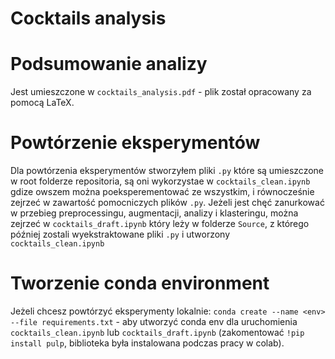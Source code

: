 # Cocktails analysis
# Podsumowanie analizy
Jest umieszczone w ```cocktails_analysis.pdf``` - plik został opracowany za pomocą LaTeX.

# Powtórzenie eksperymentów
Dla powtórzenia eksperymentów stworzyłem pliki ```.py``` które są umieszczone w root folderze repositoria, są oni wykorzystae w ```cocktails_clean.ipynb``` gdize owszem można poeksperementować ze wszystkim, i równocześnie zejrzeć w zawartość pomocniczych plików ```.py```.
Jeżeli jest chęć zanurkować w przebieg preprocessingu, augmentacji, analizy i klasteringu, można zejrzeć w ```cocktails_draft.ipynb``` który leży w folderze ```Source```, z którego później zostali wyekstraktowane pliki ```.py``` i utworzony ```cocktails_clean.ipynb```

# Tworzenie conda environment
Jeżeli chcesz powtórzyć eksperymenty lokalnie: 
```conda create --name <env> --file requirements.txt``` - aby utworzyć conda env dla uruchomienia ```cocktails_clean.ipynb``` lub ```cocktails_draft.ipynb``` (zakomentować ```!pip install pulp```, biblioteka była instalowana podczas pracy w colab).
